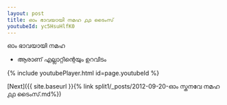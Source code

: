 ```yaml
---
layout: post
title: ഓം ഭാവയായി നമഹ ൧൧ ടൈംസ്
youtubeId: yc5HsuHlfK0
---
```

 
 
 ഓം ഭാവയായി നമഹ 
 
 -  ആരാണ് എല്ലാറ്റിന്റെയും ഉറവിടം 
 
  
 
  
 
 
 
 
 
 


{% include youtubePlayer.html id=page.youtubeId %}
 
[Next]({{ site.baseurl }}{% link  split1/_posts/2012-09-20-ഓം സ്തനവേ നമഹ ൧൧ ടൈംസ്.md%})
 
